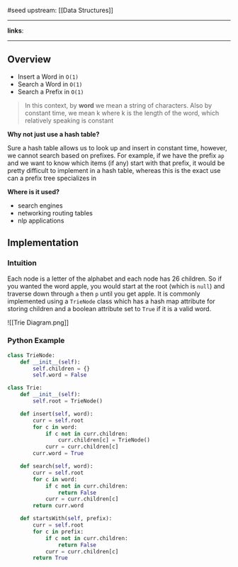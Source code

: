 #seed 
upstream: [[Data Structures]]

---

**links**: 

---

## Overview 

- Insert a Word in `O(1)`
- Search a Word in `O(1)`
- Search a Prefix in `O(1)`

> In this context, by **word** we mean a string of characters. Also by constant time, we mean k where k is the length of the word, which relatively speaking is constant 


**Why not just use a hash table?**

Sure a hash table allows us to look up and insert in constant time, however, we cannot search based on prefixes. For example, if we have the prefix `ap` and we want to know which items (if any) start with that prefix, it would be pretty difficult to implement in a hash table, whereas this is the exact use can a prefix tree specializes in 

**Where is it used?**
- search engines 
- networking routing tables 
- nlp applications 

## Implementation 

### Intuition 
Each node is a letter of the alphabet and each node has 26 children. So if you wanted the word apple, you would start at the root (which is `null`) and traverse down through `a` then `p` until you get apple. It is commonly implemented using a `TrieNode` class which has a hash map attribute for storing children and a boolean attribute set to `True` if it is a valid word. 

![[Trie Diagram.png]]

### Python Example 
```python 
class TrieNode: 
	def __init__(self): 
		self.children = {}
		self.word = False

class Trie: 
	def __init__(self): 
		self.root = TrieNode()

	def insert(self, word): 
		curr = self.root
		for c in word: 
			if c not in curr.children: 
				curr.children[c] = TrieNode() 
			curr = curr.children[c]
		curr.word = True 

	def search(self, word): 
		curr = self.root
		for c in word: 
			if c not in curr.children: 
				return False 
			curr = curr.children[c]
		return curr.word

	def startsWith(self, prefix): 
		curr = self.root 
		for c in prefix: 
			if c not in curr.children: 
				return False
			curr = curr.children[c]
		return True 
			
```
